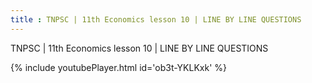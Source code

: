 ```yaml
---
title : TNPSC | 11th Economics lesson 10 | LINE BY LINE QUESTIONS
---
```


TNPSC | 11th Economics lesson 10 | LINE BY LINE QUESTIONS



{% include youtubePlayer.html id='ob3t-YKLKxk' %}
